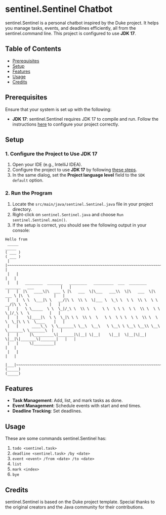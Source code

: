 # sentinel.Sentinel Chatbot

sentinel.Sentinel is a personal chatbot inspired by the Duke project. It helps you manage tasks, events, and deadlines efficiently, all from the sentinel.command line. This project is configured to use **JDK 17**.

## Table of Contents
- [Prerequisites](#prerequisites)
- [Setup](#setup)
- [Features](#features)
- [Usage](#usage)
- [Credits](#credits)

## Prerequisites
Ensure that your system is set up with the following:
- **JDK 17**: sentinel.Sentinel requires JDK 17 to compile and run. Follow the instructions [here](https://www.jetbrains.com/help/idea/sdk.html#set-up-jdk) to configure your project correctly.

## Setup

### 1. Configure the Project to Use JDK 17
1. Open your IDE (e.g., IntelliJ IDEA).
2. Configure the project to use **JDK 17** by following [these steps](https://www.jetbrains.com/help/idea/sdk.html#set-up-jdk).
3. In the same dialog, set the **Project language level** field to the `SDK default` option.

### 2. Run the Program
1. Locate the `src/main/java/sentinel.Sentinel.java` file in your project directory.
2. Right-click on `sentinel.Sentinel.java` and choose `Run sentinel.Sentinel.main()`.
3. If the setup is correct, you should see the following output in your console:

```
Hello from
 _____                                                                                      _____ 
( ___ )                                                                                    ( ___ )
 |   |~~~~~~~~~~~~~~~~~~~~~~~~~~~~~~~~~~~~~~~~~~~~~~~~~~~~~~~~~~~~~~~~~~~~~~~~~~~~~~~~~~~~~~|   | 
 |   |                                                                                      |   | 
 |   |   ________  _______   ________   _________  ___  ________   _______   ___            |   | 
 |   |  |\   ____\|\  ___ \ |\   ___  \|\___   ___\\  \|\   ___  \|\  ___ \ |\  \           |   | 
 |   |  \ \  \___|\ \   __/|\ \  \\ \  \|___ \  \_\ \  \ \  \\ \  \ \   __/|\ \  \          |   | 
 |   |   \ \_____  \ \  \_|/_\ \  \\ \  \   \ \  \ \ \  \ \  \\ \  \ \  \_|/_\ \  \         |   | 
 |   |    \|____|\  \ \  \_|\ \ \  \\ \  \   \ \  \ \ \  \ \  \\ \  \ \  \_|\ \ \  \____    |   | 
 |   |      ____\_\  \ \_______\ \__\  \__\   \ \__\ \ \__\ \__\\ \__\ \_______\ \_______\  |   | 
 |   |     |\_________\|_______|\|__| \|__|    \|__|  \|__|\|__| \|__|\|_______\|_______|   |   | 
 |   |     \|_________|                                                                     |   | 
 |   |                                                                                      |   | 
 |___|~~~~~~~~~~~~~~~~~~~~~~~~~~~~~~~~~~~~~~~~~~~~~~~~~~~~~~~~~~~~~~~~~~~~~~~~~~~~~~~~~~~~~~|___| 
(_____)                                                                                    (_____)
```

## Features
- **Task Management**: Add, list, and mark tasks as done.
- **Event Management**: Schedule events with start and end times.
- **Deadline Tracking**: Set deadlines.

## Usage
These are some commands sentinel.Sentinel has:
1. `todo <sentinel.task>`
2. `deadline <sentinel.task> /by <date>`
3. `event <event> /from <date> /to <date>`
4. `list`
5. `mark <index>`
6. `bye`

## Credits
sentinel.Sentinel is based on the Duke project template. Special thanks to the original creators and the Java community for their contributions.
